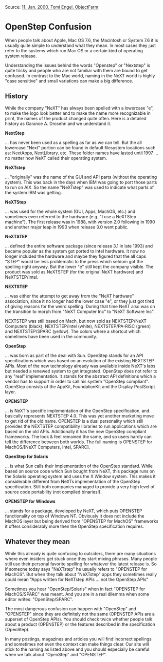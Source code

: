 Source: [11. Jan. 2000. Tomi Engel, ObjectFarm](http://www.objectfarm.org/Activities/Publications/TheMerger/OpenstepConfusion.html)

OpenStep Confusion
==================

When people talk about Apple, Mac OS 7.6, the Macintosh or System 7.6 it is usually quite simple to understand what they mean. In most cases they just refer to the systems which run Mac OS or a certain kind of operating system release.

Understanding the issues behind the words "Openstep" or "Nextstep" is quite tricky and people who are not familiar with them are bound to get confused. In contrast to the Mac world, naming in the NeXT world is highly "case sensitive" and small variations can make a big difference.

History
-------

While the company "NeXT" has always been spelled with a lowercase "e", to make the logo look better and to make the name more recognizable in print, the names of the product changed quite often. Here is a detailed history as Garance A. Drosehn and we understand it.

**NextStep**

... has never been used as a spelling as far as we can tell. But the all lowercase "Next" portion can be found in default filesystem locations such as: NextApps, NextLibrary, etc. These folder names have lasted until 1997 ... no matter how NeXT called their operating system.

**NeXTstep**

... "originally" was the name of the GUI and API parts (without the operating system). This was back in the days when IBM was going to port those parts to run on AIX. So the name "NeXTstep" was used to indicate what parts of the system IBM was getting.

**NeXTStep**

... was used for the whole system (GUI, Apps, MachOS, etc.) and sometimes even referred to the hardware (e.g. "I use a NeXTStep machine"). The first release was in 1988, with version 2.0 following in 1990 and another major leap in 1993 when release 3.0 went public.

**NeXTSTEP**

... defined the entire software package (since release 3.1 in late 1993) and became popular as the system got ported to Intel hardware. It now no longer included the hardware and maybe they figured that the all caps "STEP" would be less problematic to the press which seldom got the spelling right anyway. But the lower "e" still kept the company visible. The product was sold as NeXTSTEP (for the original NeXT hardware) and NeXTSTEP/Intel.

**NEXTSTEP**

... was either the attempt to get away from the "NeXT hardware" association, since it no longer had the lower case "e", or they just got tired of giving reasons for the weird spelling. During that time NeXT also was on the transition to morph from "NeXT Computer Inc" to "NeXT Software Inc".

NEXTSTEP was still based on Mach, but now sold as NEXTSTEP/NeXT Computers (black), NEXTSTEP/Intel (white), NEXTSTEP/PA-RISC (green) and NEXTSTEP/SPARC (yellow). The colors where a shortcut which sometimes have been used in the community.

**OpenStep**

... was born as part of the deal with Sun. OpenStep stands for an API specifications which was based on an evolution of the existing NEXTSTEP APIs. Most of the new technology already was available inside NeXT's labs but needed a renewed system to get integrated. OpenStep does not refer to any "real" implementation. It stands for the abstract API definitions which a vendor has to support in order to call his system "OpenStep compliant". OpenStep consists of the AppKit, FoundationKit and the Display PostScript layer.

**OPENSTEP**

... is NeXT's specific implementation of the OpenStep specification, and basically represents NEXTSTEP 4.0. This was yet another marketing move to get rid of the old name. OPENSTEP is a dual personality which still provides the NEXTSTEP compatibility libraries to run applications which are based on the old APIs. Additionally it has the new OpenStep compliant frameworks. The look & feel remained the same, and so users hardly can tell the difference between both worlds.
The full naming is OPENSTEP for MachOS/[NeXT Computers, Intel, SPARC].

**OpenStep for Solaris**

... is what Sun calls their implementation of the OpenStep standard. While based on source code which Sun bought from NeXT, this package runs on the Solaris operating system and uses the X Window system. This makes it considerable different from NeXTs implementation of the OpenStep specification. Still both companies managed to provide a very high level of source code portability (not compiled binaries!).

**OPENSTEP for Windows**

... stands for a package, developed by NeXT, which puts OPENSTEP functionality on top of Windows NT. Obviously it does not include the MachOS layer but being derived from "OPENSTEP for MachOS" frameworks it offers considerably more then the OpenStep specification requires.

Whatever they mean
------------------

While this already is quite confusing to outsiders, there are many situations where even insiders get stuck once they start mixing phrases. Many people still use their personal favorite spelling for whatever the latest release is. So if someone today says "NeXTstep" he usually refers to "OPENSTEP for MachOS". But when they talk about "NeXTstep" apps they sometimes really could mean "Apps written for NeXTstep APIs ... not the OpenStep APIs"

Sometimes you hear "OpenStep/Solaris" when in fact "OPENSTEP for MachOS/SPARC" was meant. And you are in a real dilemma when some editor writes: "OpenStep/SPARC".

The most dangerous confusion can happen with "OpenStep" and "OPENSTEP" since they are definitely not the same (OPENSTEP APIs are a superset of OpenStep APIs). You should check twice whether people talk about a product (OPENSTEP) or the features described in the specification (OpenStep).

In many postings, magazines and articles you will find incorrect spellings and sometimes not even the context can make things clear. Our site will stick to the naming as listed above and you should especially be careful when we talk about "OpenStep" and "OPENSTEP".

